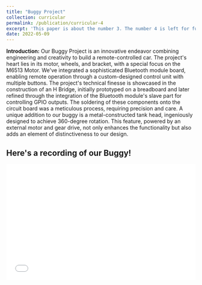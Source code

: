 ```yaml
---
title: "Buggy Project"
collection: curricular
permalink: /publication/curricular-4
excerpt: 'This paper is about the number 3. The number 4 is left for future work.'
date: 2022-05-09
---
```


**Introduction:** Our Buggy Project is an innovative endeavor combining engineering and creativity to build a remote-controlled car. The project's heart lies in its motor, wheels, and bracket, with a special focus on the M6513 Motor. We've integrated a sophisticated Bluetooth module board, enabling remote operation through a custom-designed control unit with multiple buttons. The project's technical finesse is showcased in the construction of an H Bridge, initially prototyped on a breadboard and later refined through the integration of the Bluetooth module's slave part for controlling GPIO outputs. The soldering of these components onto the circuit board was a meticulous process, requiring precision and care. A unique addition to our buggy is a metal-constructed tank head, ingeniously designed to achieve 360-degree rotation. This feature, powered by an external motor and gear drive, not only enhances the functionality but also adds an element of distinctiveness to our design.

Here's a recording of our Buggy!
---

<div style="position: relative; padding-bottom: 56.25%; padding-top: 25px; height: 0;">
  <iframe src="//player.bilibili.com/player.html?bvid=BV16e411U7q8&page=1" style="position: absolute; top: 0; left: 0; width: 100%; height: 100%;" frameborder="0" allowfullscreen></iframe>
</div>
